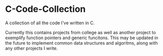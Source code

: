 # C-Code-Collection
A collection of all the code I've written in C.

Currently this contains projects from college as well as another project to exemplify function pointers and generic funcitons.
This may be updated in the future to implement common data structures and algoritms, along with any other projects I write.
